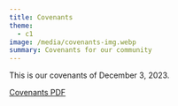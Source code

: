 ```yaml
---
title: Covenants
theme:
  - c1
image: /media/covenants-img.webp
summary: Covenants for our community
---
```

This is our covenants of December 3, 2023.

[Covenants PDF](/media/barnes_bend_ccrs.pdf)